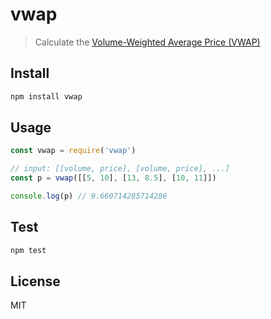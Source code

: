 # vwap

> Calculate the [Volume-Weighted Average Price (VWAP)](https://en.wikipedia.org/wiki/Volume-weighted_average_price)

## Install

```bash
npm install vwap
```

## Usage

```js
const vwap = require('vwap')

// input: [[volume, price], [volume, price], ...]
const p = vwap([[5, 10], [13, 8.5], [10, 11]])

console.log(p) // 9.660714285714286
```

## Test

```bash
npm test

```

## License

MIT

